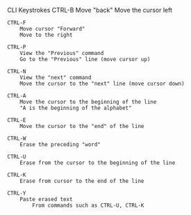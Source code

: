 CLI Keystrokes
    CTRL-B
        Move "back"
        Move the cursor left

    CTRL-F
        Move cursor "Forward"
        Move to the right
        
    CTRL-P
        View the "Previous" command
        Go to the "Previous" line (move cursor up)

    CTRL-N
        View the "next" command
        Move the cursor to the "next" line (move cursor down)

    CTRL-A
        Move the cursor to the beginning of the line
        "A is the beginning of the alphabet"

    CTRL-E
        Move the cursor to the "end" of the line

    CTRL-W
        Erase the preceding "word"

    CTRL-U
        Erase from the cursor to the beginning of the line

    CTRL-K
        Erase from cursor to the end of the line

    CTRL-Y
        Paste erased text
            From commands such as CTRL-U, CTRL-K
